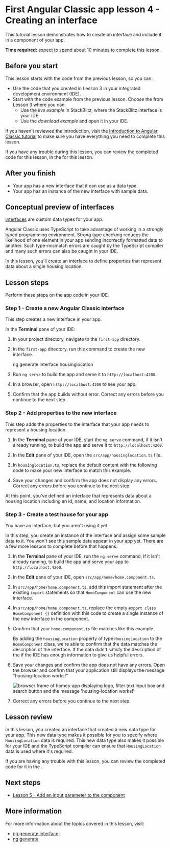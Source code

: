 # First Angular Classic app lesson 4 - Creating an interface

This tutorial lesson demonstrates how to create an interface and include it in a component of your app.

**Time required:** expect to spend about 10 minutes to complete this lesson.

## Before you start

This lesson starts with the code from the previous lesson, so you can:

*   Use the code that you created in Lesson 3 in your integrated development environment (IDE).
*   Start with the code example from the previous lesson. Choose the <live-example name="first-app-lesson-03"></live-example> from Lesson 3 where you can:
    *   Use the *live example* in StackBlitz, where the StackBlitz interface is your IDE.
    *   Use the *download example* and open it in your IDE.

If you haven't reviewed the introduction, visit the [Introduction to Angular Classic tutorial](tutorial/first-app) to make sure you have everything you need to complete this lesson.

If you have any trouble during this lesson, you can review the completed code for this lesson, in the <live-example></live-example> for this lesson.

## After you finish

*  Your app has a new interface that it can use as a data type.
*  Your app has an instance of the new interface with sample data.

## Conceptual preview of interfaces

[Interfaces](https://www.typescriptlang.org/docs/handbook/interfaces.html) are custom data types for your app.

Angular Classic uses TypeScript to take advantage of working in a strongly typed programming environment.
Strong type checking reduces the likelihood of one element in your app sending incorrectly formatted data to another.
Such type-mismatch errors are caught by the TypeScript compiler and many such errors can also be caught in your IDE.

In this lesson, you'll create an interface to define properties that represent data about a single housing location.

## Lesson steps

Perform these steps on the app code in your IDE.

### Step 1 - Create a new Angular Classic interface

This step creates a new interface in your app.

In the **Terminal** pane of your IDE:

1.  In your project directory, navigate to the `first-app` directory.
1.  In the `first-app` directory, run this command to create the new interface.

    <code-example format="shell" language="shell">

    ng generate interface housinglocation

    </code-example>

1.  Run `ng serve` to build the app and serve it to `http://localhost:4200`.
1.  In a browser, open `http://localhost:4200` to see your app.
1.  Confirm that the app builds without error.
    Correct any errors before you continue to the next step.

### Step 2 - Add properties to the new interface

This step adds the properties to the interface that your app needs to represent a housing location.

1.  In the **Terminal** pane of your IDE, start the `ng serve` command, if it isn't already running, to build the app and serve it to `http://localhost:4200`.
1.  In the **Edit** pane of your IDE, open the `src/app/housinglocation.ts` file.
1.  In `housinglocation.ts`, replace the default content with the following code to make your new interface to match this example.

    <code-example header="Update src/app/housinglocation.ts to match this code" path="first-app-lesson-04/src/app/housinglocation.ts"></code-example>

1.  Save your changes and confirm the app does not display any errors. Correct any errors before you continue to the next step.

At this point, you've defined an interface that represents data about a housing location including an id, name, and location information.

### Step 3 - Create a test house for your app

You have an interface, but you aren't using it yet.

In this step, you create an instance of the interface and assign some sample data to it.
You won't see this sample data appear in your app yet.
There are a few more lessons to complete before that happens.

1.  In the **Terminal** pane of your IDE, run the `ng serve` command, if it isn't already running, to build the app and serve your app to `http://localhost:4200`.
1.  In the **Edit** pane of your IDE, open `src/app/home/home.component.ts`.
1.  In `src/app/home/home.component.ts`, add this import statement after the existing `import` statements so that `HomeComponent` can use the new interface.

    <code-example header="Import HomeComponent in src/app/home/home.component.ts" path="first-app-lesson-04/src/app/home/home.component.ts" region="housing-location-import"></code-example>

1.  In `src/app/home/home.component.ts`, replace the empty `export class HomeComponent {}` definition with this code to create a single instance of the new interface in the component.

    <code-example header="Add sample data to src/app/home/home.component.ts" path="first-app-lesson-04/src/app/home/home.component.ts" region="only-house"></code-example>

1.  Confirm that your `home.component.ts` file matches like this example.

    <code-example header="src/app/home/home.component.ts" path="first-app-lesson-04/src/app/home/home.component.ts"></code-example>

    By adding the `housingLocation` property of type `HousingLocation` to the `HomeComponent` class, we're able to confirm that the data matches the description of the interface. If the data didn't satisfy the description of the if the IDE has enough information to give us helpful errors.

1.  Save your changes and confirm the app does not have any errors. Open the browser and confirm that your application still displays the message "housing-location works!"

    <section class="lightbox">
    <img alt="browser frame of homes-app displaying logo, filter text input box and search button and the message 'housing-location works!'" src="generated/images/guide/faa/homes-app-lesson-03-step-2.png">
    </section>

1.  Correct any errors before you continue to the next step.

## Lesson review

In this lesson, you created an interface that created a new data type for your app.
This new data type makes it possible for you to specify where `HousingLocation` data is required.
This new data type also makes it possible for your IDE and the TypeScript compiler can ensure that `HousingLocation` data is used where it's required.

If you are having any trouble with this lesson, you can review the completed code for it in the <live-example></live-example>.

## Next steps

* [Lesson 5 - Add an input parameter to the component](tutorial/first-app/first-app-lesson-05)


## More information

For more information about the topics covered in this lesson, visit:

<!-- vale Angular.Google_WordListSuggestions = NO -->

*  [ng generate interface](cli/generate#interface-command)
*  [ng generate](cli/generate)
